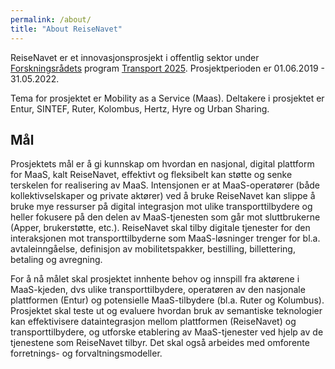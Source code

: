 ```yaml
---
permalink: /about/
title: "About ReiseNavet"
---
```


ReiseNavet er et innovasjonsprosjekt i offentlig sektor under [Forskningsrådets](https://www.forskningsradet.no/) program [Transport 2025](https://www.forskningsradet.no/om-forskningsradet/programmer/transport/). Prosjektperioden er 01.06.2019 - 31.05.2022.

Tema for prosjektet er Mobility as a Service (Maas). Deltakere i prosjektet er Entur, SINTEF, Ruter, Kolombus, Hertz, Hyre og Urban Sharing.

## Mål

Prosjektets mål er å gi kunnskap om hvordan en nasjonal, digital plattform for MaaS, kalt ReiseNavet, effektivt og fleksibelt kan støtte og senke terskelen for realisering av MaaS. Intensjonen er at MaaS-operatører (både kollektivselskaper og private aktører) ved å bruke ReiseNavet kan slippe å bruke mye ressurser på digital integrasjon mot ulike transporttilbydere og heller fokusere på den delen av MaaS-tjenesten som går mot sluttbrukerne (Apper, brukerstøtte, etc.). ReiseNavet skal tilby digitale tjenester for den interaksjonen mot transporttilbyderne som MaaS-løsninger trenger for bl.a. avtaleinngåelse, definisjon av mobilitetspakker, bestilling, billettering, betaling og avregning.  

For å nå målet skal prosjektet innhente behov og innspill fra aktørene i MaaS-kjeden, dvs ulike transporttilbydere, operatøren av den nasjonale plattformen (Entur) og potensielle MaaS-tilbydere (bl.a. Ruter og Kolumbus). Prosjektet skal teste ut og evaluere hvordan bruk av semantiske teknologier kan effektivisere dataintegrasjon mellom plattformen (ReiseNavet) og transporttilbydere, og utforske etablering av MaaS-tjenester ved hjelp av de tjenestene som ReiseNavet tilbyr.  Det skal også arbeides med omforente forretnings- og forvaltningsmodeller.


